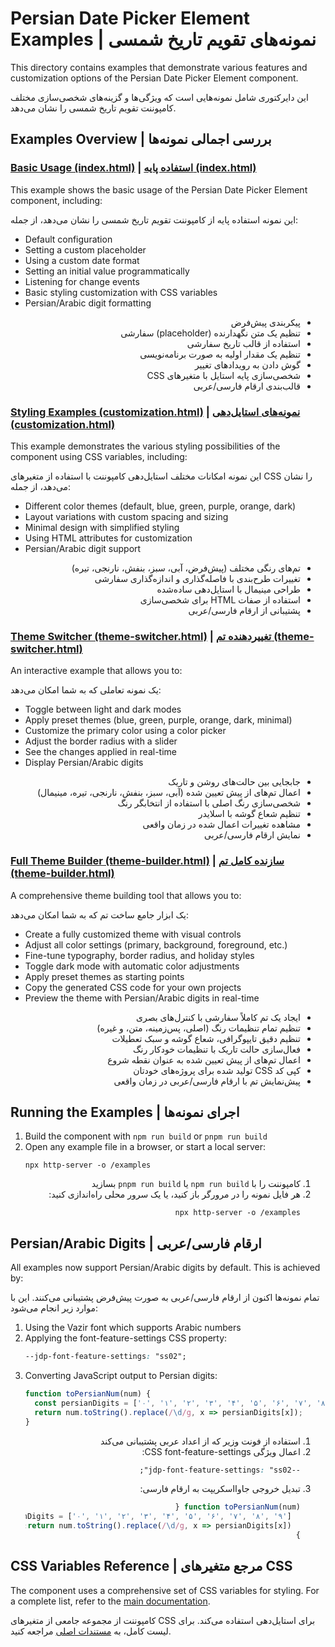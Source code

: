 # Persian Date Picker Element Examples | نمونه‌های تقویم تاریخ شمسی

This directory contains examples that demonstrate various features and customization options of the Persian Date Picker Element component.

این دایرکتوری شامل نمونه‌هایی است که ویژگی‌ها و گزینه‌های شخصی‌سازی مختلف کامپوننت تقویم تاریخ شمسی را نشان می‌دهد.

## Examples Overview | بررسی اجمالی نمونه‌ها

### [Basic Usage (index.html)](./index.html) | [استفاده پایه (index.html)](./index.html)

This example shows the basic usage of the Persian Date Picker Element component, including:

این نمونه استفاده پایه از کامپوننت تقویم تاریخ شمسی را نشان می‌دهد، از جمله:

- Default configuration
- Setting a custom placeholder
- Using a custom date format
- Setting an initial value programmatically
- Listening for change events
- Basic styling customization with CSS variables
- Persian/Arabic digit formatting

<div dir="rtl">

- پیکربندی پیش‌فرض
- تنظیم یک متن نگهدارنده (placeholder) سفارشی
- استفاده از قالب تاریخ سفارشی
- تنظیم یک مقدار اولیه به صورت برنامه‌نویسی
- گوش دادن به رویدادهای تغییر
- شخصی‌سازی پایه استایل با متغیرهای CSS
- قالب‌بندی ارقام فارسی/عربی

</div>

### [Styling Examples (customization.html)](./customization.html) | [نمونه‌های استایل‌دهی (customization.html)](./customization.html)

This example demonstrates the various styling possibilities of the component using CSS variables, including:

این نمونه امکانات مختلف استایل‌دهی کامپوننت با استفاده از متغیرهای CSS را نشان می‌دهد، از جمله:

- Different color themes (default, blue, green, purple, orange, dark)
- Layout variations with custom spacing and sizing
- Minimal design with simplified styling
- Using HTML attributes for customization
- Persian/Arabic digit support

<div dir="rtl">

- تم‌های رنگی مختلف (پیش‌فرض، آبی، سبز، بنفش، نارنجی، تیره)
- تغییرات طرح‌بندی با فاصله‌گذاری و اندازه‌گذاری سفارشی
- طراحی مینیمال با استایل‌دهی ساده‌شده
- استفاده از صفات HTML برای شخصی‌سازی
- پشتیبانی از ارقام فارسی/عربی

</div>

### [Theme Switcher (theme-switcher.html)](./theme-switcher.html) | [تغییردهنده تم (theme-switcher.html)](./theme-switcher.html)

An interactive example that allows you to:

یک نمونه تعاملی که به شما امکان می‌دهد:

- Toggle between light and dark modes
- Apply preset themes (blue, green, purple, orange, dark, minimal)
- Customize the primary color using a color picker
- Adjust the border radius with a slider
- See the changes applied in real-time
- Display Persian/Arabic digits

<div dir="rtl">

- جابجایی بین حالت‌های روشن و تاریک
- اعمال تم‌های از پیش تعیین شده (آبی، سبز، بنفش، نارنجی، تیره، مینیمال)
- شخصی‌سازی رنگ اصلی با استفاده از انتخابگر رنگ
- تنظیم شعاع گوشه با اسلایدر
- مشاهده تغییرات اعمال شده در زمان واقعی
- نمایش ارقام فارسی/عربی

</div>

### [Full Theme Builder (theme-builder.html)](./theme-builder.html) | [سازنده کامل تم (theme-builder.html)](./theme-builder.html)

A comprehensive theme building tool that allows you to:

یک ابزار جامع ساخت تم که به شما امکان می‌دهد:

- Create a fully customized theme with visual controls
- Adjust all color settings (primary, background, foreground, etc.)
- Fine-tune typography, border radius, and holiday styles
- Toggle dark mode with automatic color adjustments
- Apply preset themes as starting points
- Copy the generated CSS code for your own projects
- Preview the theme with Persian/Arabic digits in real-time

<div dir="rtl">

- ایجاد یک تم کاملاً سفارشی با کنترل‌های بصری
- تنظیم تمام تنظیمات رنگ (اصلی، پس‌زمینه، متن، و غیره)
- تنظیم دقیق تایپوگرافی، شعاع گوشه و سبک تعطیلات
- فعال‌سازی حالت تاریک با تنظیمات خودکار رنگ
- اعمال تم‌های از پیش تعیین شده به عنوان نقطه شروع
- کپی کد CSS تولید شده برای پروژه‌های خودتان
- پیش‌نمایش تم با ارقام فارسی/عربی در زمان واقعی

</div>

## Running the Examples | اجرای نمونه‌ها

1. Build the component with `npm run build` or `pnpm run build`
2. Open any example file in a browser, or start a local server:
   ```
   npx http-server -o /examples
   ```

<div dir="rtl">

1. کامپوننت را با `npm run build` یا `pnpm run build` بسازید
2. هر فایل نمونه را در مرورگر باز کنید، یا یک سرور محلی راه‌اندازی کنید:
   ```
   npx http-server -o /examples
   ```

</div>

## Persian/Arabic Digits | ارقام فارسی/عربی

All examples now support Persian/Arabic digits by default. This is achieved by:

تمام نمونه‌ها اکنون از ارقام فارسی/عربی به صورت پیش‌فرض پشتیبانی می‌کنند. این با موارد زیر انجام می‌شود:

1. Using the Vazir font which supports Arabic numbers
2. Applying the font-feature-settings CSS property:
   ```css
   --jdp-font-feature-settings: "ss02";
   ```
3. Converting JavaScript output to Persian digits:
   ```javascript
   function toPersianNum(num) {
     const persianDigits = ['۰', '۱', '۲', '۳', '۴', '۵', '۶', '۷', '۸', '۹'];
     return num.toString().replace(/\d/g, x => persianDigits[x]);
   }
   ```

<div dir="rtl">

1. استفاده از فونت وزیر که از اعداد عربی پشتیبانی می‌کند
2. اعمال ویژگی CSS font-feature-settings:
   ```css
   --jdp-font-feature-settings: "ss02";
   ```
3. تبدیل خروجی جاوااسکریپت به ارقام فارسی:
   ```javascript
   function toPersianNum(num) {
     const persianDigits = ['۰', '۱', '۲', '۳', '۴', '۵', '۶', '۷', '۸', '۹'];
     return num.toString().replace(/\d/g, x => persianDigits[x]);
   }
   ```

</div>

## CSS Variables Reference | مرجع متغیرهای CSS

The component uses a comprehensive set of CSS variables for styling. For a complete list, refer to the [main documentation](../README.md#advanced-styling).

کامپوننت از مجموعه جامعی از متغیرهای CSS برای استایل‌دهی استفاده می‌کند. برای لیست کامل، به [مستندات اصلی](../README.md#advanced-styling) مراجعه کنید. 